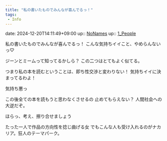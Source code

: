 ```yaml
---
title: "私の書いたものでみんなが喜んでるっ！"
tags:
 - Info
---
```


date: 2024-12-20T14:11:49+09:00
up:: [NoNames](../Bar/Novel/Chaos/NoNames.md)
up:: [1_People](../Bar/Novel/Nacaria/1_People.md)

私の書いたものでみんなが喜んでるっ！
こんな気持ちイイこと、やめらんないっ♡

ジーンとミームって知ってるかしら？
この二つはとてもよく似てる。

つまり私の本を読むということは、即ち性交渉と変わりない！
気持ちイイに決まってるわよ！

気持ち悪っ

この後全ての本を読もうと思わなくさせるの
止めてもらえない？
人間社会への大逆だぞ。


ほらっ、考え、擦り合せましょう

たった一人で作品の方向性を捻じ曲げる女
でもこんな人も受け入れるのがナカリア。狂人のテーマパーク。